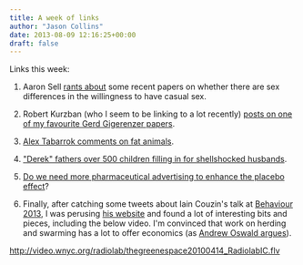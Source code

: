 ```yaml
---
title: A week of links
author: "Jason Collins"
date: 2013-08-09 12:16:25+00:00
draft: false
---
```


Links this week:



	
  1. Aaron Sell [rants about](http://www.psychologytoday.com/blog/evolutionary-entertainment/201308/is-why-conservatives-don-t-believe-in-global-warming) some recent papers on whether there are sex differences in the willingness to have casual sex.

	
  2. Robert Kurzban (who I seem to be linking to a lot recently) [posts on one of my favourite Gerd Gigerenzer papers](http://www.epjournal.net/blog/2013/08/theories-in-psychology-a-gigerenzian-view/).

	
  3. [Alex Tabarrok comments on fat animals](http://marginalrevolution.com/marginalrevolution/2013/08/the-animals-are-also-getting-fat.html).

	
  4. ["Derek" fathers over 500 children filling in for shellshocked husbands](http://www.dailymail.co.uk/news/article-2383895/Desperate-wives-man-fathered-500-children-women-war-hero-husbands-shellshocked-make-love.html).

	
  5. [Do we need more pharmaceutical advertising to enhance the placebo effect](http://www.pnas.org/content/early/2013/07/17/1012818110.abstract)?

	
  6. Finally, after catching some tweets about Iain Couzin's talk at [Behaviour 2013](http://iec2013.com/), I was perusing [his website](http://icouzin.princeton.edu/) and found a lot of interesting bits and pieces, including the below video. I'm convinced that work on herding and swarming has a lot to offer economics (as [Andrew Oswald argues](http://www.lse.ac.uk/newsAndMedia/videoAndAudio/channels/publicLecturesAndEvents/player.aspx?id=1270)).


http://video.wnyc.org/radiolab/thegreenespace20100414_RadiolabIC.flv


